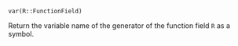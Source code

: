 ```
var(R::FunctionField)
```

Return the variable name of the generator of the function field `R` as a symbol.
